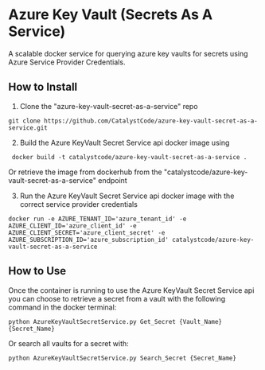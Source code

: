 # Azure Key Vault (Secrets As A Service)

A scalable docker service for querying azure key vaults for secrets using Azure Service Provider Credentials.

## How to Install 

1. Clone the "azure-key-vault-secret-as-a-service" repo
```
git clone https://github.com/CatalystCode/azure-key-vault-secret-as-a-service.git
```

2. Build the Azure KeyVault Secret Service api docker image using 

```
 docker build -t catalystcode/azure-key-vault-secret-as-a-service .
```
Or retrieve the image from dockerhub from the "catalystcode/azure-key-vault-secret-as-a-service" endpoint

3. Run the Azure KeyVault Secret Service api docker image with the correct service provider credentials

```
docker run -e AZURE_TENANT_ID='azure_tenant_id' -e AZURE_CLIENT_ID='azure_client_id' -e AZURE_CLIENT_SECRET='azure_client_secret' -e AZURE_SUBSCRIPTION_ID='azure_subscription_id' catalystcode/azure-key-vault-secret-as-a-service
```

## How to Use 

Once the container is running to use the Azure KeyVault Secret Service api you can choose to retrieve a secret from a vault with the following command in the docker terminal:
```
python AzureKeyVaultSecretService.py Get_Secret {Vault_Name} {Secret_Name} 
```
Or search all vaults for a secret with:

```
python AzureKeyVaultSecretService.py Search_Secret {Secret_Name}
```
